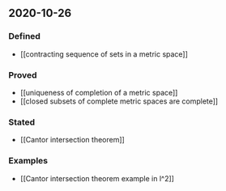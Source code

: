 ## 2020-10-26
### Defined
- [[contracting sequence of sets in a metric space]]
### Proved
- [[uniqueness of completion of a metric space]]
- [[closed subsets of complete metric spaces are complete]]
### Stated
- [[Cantor intersection theorem]]
### Examples
- [[Cantor intersection theorem example in l^2]]